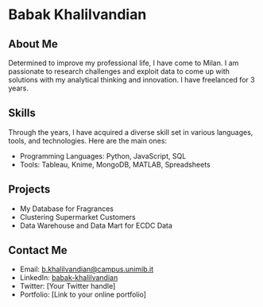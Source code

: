 # Babak Khalilvandian

## About Me

Determined to improve my professional life, I have come to Milan. I am passionate to research challenges and exploit data to come up with solutions with my analytical thinking and innovation. I have freelanced for 3 years.

## Skills

Through the years, I have acquired a diverse skill set in various languages, tools, and technologies. Here are the main ones:
* Programming Languages: Python, JavaScript, SQL
* Tools: Tableau, Knime, MongoDB, MATLAB, Spreadsheets

## Projects

* My Database for Fragrances
* Clustering Supermarket Customers
* Data Warehouse and Data Mart for ECDC Data

## Contact Me

* Email: b.khalilvandian@campus.unimib.it
* LinkedIn: [babak-khalilvandian](www.linkedin.com/in/babak-khalilvandian)
* Twitter: [Your Twitter handle]
* Portfolio: [Link to your online portfolio]
